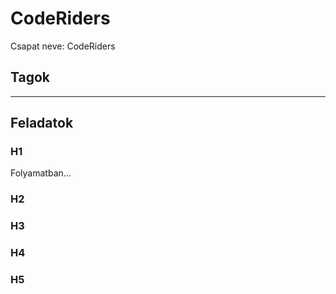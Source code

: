 # CodeRiders

Csapat neve: CodeRiders
## Tagok

***

## Feladatok

### H1
Folyamatban...
### H2
### H3
### H4
### H5

